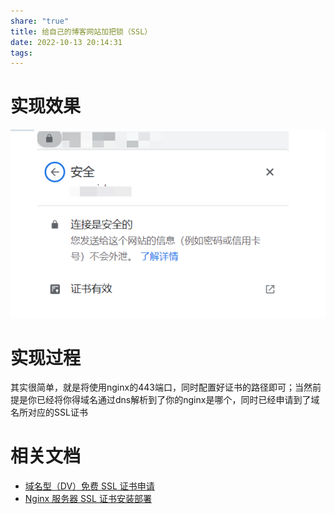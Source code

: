 ```yaml
---
share: "true"
title: 给自己的博客网站加把锁（SSL）
date: 2022-10-13 20:14:31
tags: 
---
```


# 实现效果

![816457491986d87dbf0c88b57095f56c_MD5.png](/images/816457491986d87dbf0c88b57095f56c_MD5.png)

<!--more-->

# 实现过程

其实很简单，就是将使用nginx的443端口，同时配置好证书的路径即可；当然前提是你已经将你得域名通过dns解析到了你的nginx是哪个，同时已经申请到了域名所对应的SSL证书

# 相关文档

* [域名型（DV）免费 SSL 证书申请](https://cloud.tencent.com/document/product/400/6814)
* [Nginx 服务器 SSL 证书安装部署](https://cloud.tencent.com/document/product/400/35244)

